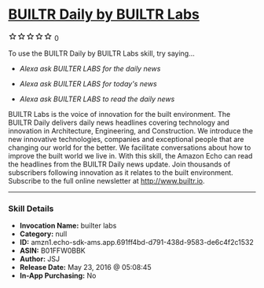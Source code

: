 # [BUILTR Daily by BUILTR Labs](http://alexa.amazon.com/#skills/amzn1.echo-sdk-ams.app.691ff4bd-d791-438d-9583-de6c4f2c1532)
![0 stars](../../images/ic_star_border_black_18dp_1x.png)![0 stars](../../images/ic_star_border_black_18dp_1x.png)![0 stars](../../images/ic_star_border_black_18dp_1x.png)![0 stars](../../images/ic_star_border_black_18dp_1x.png)![0 stars](../../images/ic_star_border_black_18dp_1x.png) 0

To use the BUILTR Daily by BUILTR Labs skill, try saying...

* *Alexa ask BUILTER LABS for the daily news*

* *Alexa ask BUILTER LABS for today's news*

* *Alexa ask BUILTER LABS to read the daily news*

BUILTR Labs is the voice of innovation for the built environment. The BUILTR Daily delivers daily news headlines covering technology and innovation in Architecture, Engineering, and Construction. We introduce the new innovative technologies, companies and exceptional people that are changing our world for the better. We facilitate conversations about how to improve the built world we live in. With this skill, the Amazon Echo can read the headlines from the BUILTR Daily news update. Join thousands of subscribers following innovation as it relates to the built environment. Subscribe to the full online newsletter at http://www.builtr.io.

***

### Skill Details

* **Invocation Name:** builter labs
* **Category:** null
* **ID:** amzn1.echo-sdk-ams.app.691ff4bd-d791-438d-9583-de6c4f2c1532
* **ASIN:** B01FFW0BBK
* **Author:** JSJ
* **Release Date:** May 23, 2016 @ 05:08:45
* **In-App Purchasing:** No
